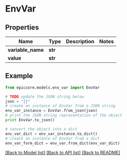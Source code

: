 # EnvVar


## Properties

Name | Type | Description | Notes
------------ | ------------- | ------------- | -------------
**variable_name** | **str** |  | 
**value** | **str** |  | 

## Example

```python
from epiccore.models.env_var import EnvVar

# TODO update the JSON string below
json = "{}"
# create an instance of EnvVar from a JSON string
env_var_instance = EnvVar.from_json(json)
# print the JSON string representation of the object
print EnvVar.to_json()

# convert the object into a dict
env_var_dict = env_var_instance.to_dict()
# create an instance of EnvVar from a dict
env_var_form_dict = env_var.from_dict(env_var_dict)
```
[[Back to Model list]](../README.md#documentation-for-models) [[Back to API list]](../README.md#documentation-for-api-endpoints) [[Back to README]](../README.md)


